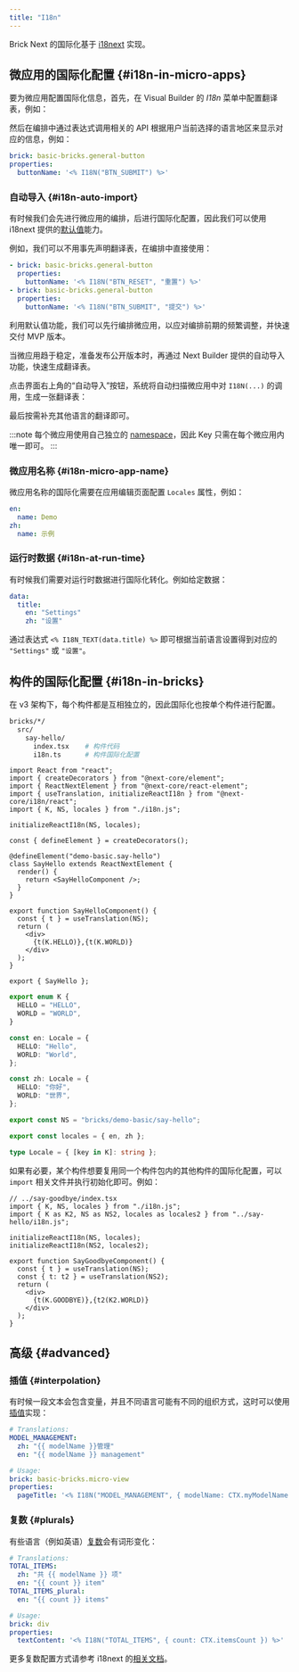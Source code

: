 ```yaml
---
title: "I18n"
---
```


Brick Next 的国际化基于 [i18next](https://www.i18next.com/) 实现。

## 微应用的国际化配置 {#i18n-in-micro-apps}

要为微应用配置国际化信息，首先，在 Visual Builder 的 _I18n_ 菜单中配置翻译表，例如：

<!-- ![](../../static/img/i18n-screenshot-01.jpg) -->

然后在编排中通过表达式调用相关的 API 根据用户当前选择的语言地区来显示对应的信息，例如：

```yaml
brick: basic-bricks.general-button
properties:
  buttonName: '<% I18N("BTN_SUBMIT") %>'
```

### 自动导入 {#i18n-auto-import}

有时候我们会先进行微应用的编排，后进行国际化配置，因此我们可以使用 i18next 提供的[默认值](https://www.i18next.com/translation-function/essentials#passing-a-default-value)能力。

例如，我们可以不用事先声明翻译表，在编排中直接使用：

```yaml
- brick: basic-bricks.general-button
  properties:
    buttonName: '<% I18N("BTN_RESET", "重置") %>'
- brick: basic-bricks.general-button
  properties:
    buttonName: '<% I18N("BTN_SUBMIT", "提交") %>'
```

利用默认值功能，我们可以先行编排微应用，以应对编排前期的频繁调整，并快速交付 MVP 版本。

当微应用趋于稳定，准备发布公开版本时，再通过 Next Builder 提供的自动导入功能，快速生成翻译表。

点击界面右上角的“自动导入”按钮，系统将自动扫描微应用中对 `I18N(...)` 的调用，生成一张翻译表：

<!-- ![](../../static/img/i18n-screenshot-02.png) -->

最后按需补充其他语言的翻译即可。

:::note
每个微应用使用自己独立的 [namespace](https://www.i18next.com/principles/namespaces)，因此 Key 只需在每个微应用内唯一即可。
:::

### 微应用名称 {#i18n-micro-app-name}

微应用名称的国际化需要在应用编辑页面配置 `Locales` 属性，例如：

```yaml
en:
  name: Demo
zh:
  name: 示例
```

### 运行时数据 {#i18n-at-run-time}

有时候我们需要对运行时数据进行国际化转化。例如给定数据：

```yaml
data:
  title:
    en: "Settings"
    zh: "设置"
```

通过表达式 `<% I18N_TEXT(data.title) %>` 即可根据当前语言设置得到对应的 `"Settings"` 或 `"设置"`。

## 构件的国际化配置 {#i18n-in-bricks}

在 v3 架构下，每个构件都是互相独立的，因此国际化也按单个构件进行配置。

```bash
bricks/*/
  src/
    say-hello/
      index.tsx    # 构件代码
      i18n.ts      # 构件国际化配置
```

```tsx {4,5,7,19,22}
import React from "react";
import { createDecorators } from "@next-core/element";
import { ReactNextElement } from "@next-core/react-element";
import { useTranslation, initializeReactI18n } from "@next-core/i18n/react";
import { K, NS, locales } from "./i18n.js";

initializeReactI18n(NS, locales);

const { defineElement } = createDecorators();

@defineElement("demo-basic.say-hello")
class SayHello extends ReactNextElement {
  render() {
    return <SayHelloComponent />;
  }
}

export function SayHelloComponent() {
  const { t } = useTranslation(NS);
  return (
    <div>
      {t(K.HELLO)},{t(K.WORLD)}
    </div>
  );
}

export { SayHello };
```

```ts
export enum K {
  HELLO = "HELLO",
  WORLD = "WORLD",
}

const en: Locale = {
  HELLO: "Hello",
  WORLD: "World",
};

const zh: Locale = {
  HELLO: "你好",
  WORLD: "世界",
};

export const NS = "bricks/demo-basic/say-hello";

export const locales = { en, zh };

type Locale = { [key in K]: string };
```

如果有必要，某个构件想要复用同一个构件包内的其他构件的国际化配置，可以 `import` 相关文件并执行初始化即可。例如：

```tsx
// ../say-goodbye/index.tsx
import { K, NS, locales } from "./i18n.js";
import { K as K2, NS as NS2, locales as locales2 } from "../say-hello/i18n.js";

initializeReactI18n(NS, locales);
initializeReactI18n(NS2, locales2);

export function SayGoodbyeComponent() {
  const { t } = useTranslation(NS);
  const { t: t2 } = useTranslation(NS2);
  return (
    <div>
      {t(K.GOODBYE)},{t2(K2.WORLD)}
    </div>
  );
}
```

## 高级 {#advanced}

### 插值 {#interpolation}

有时候一段文本会包含变量，并且不同语言可能有不同的组织方式，这时可以使用[插值](https://www.i18next.com/translation-function/interpolation)实现：

```yaml
# Translations:
MODEL_MANAGEMENT:
  zh: "{{ modelName }}管理"
  en: "{{ modelName }} management"

# Usage:
brick: basic-bricks.micro-view
properties:
  pageTitle: '<% I18N("MODEL_MANAGEMENT", { modelName: CTX.myModelName }) %>'
```

### 复数 {#plurals}

有些语言（例如英语）[复数](https://www.i18next.com/translation-function/plurals)会有词形变化：

```yaml
# Translations:
TOTAL_ITEMS:
  zh: "共 {{ modelName }} 项"
  en: "{{ count }} item"
TOTAL_ITEMS_plural:
  en: "{{ count }} items"

# Usage:
brick: div
properties:
  textContent: '<% I18N("TOTAL_ITEMS", { count: CTX.itemsCount }) %>'
```

更多复数配置方式请参考 i18next 的[相关文档](https://www.i18next.com/translation-function/plurals)。
